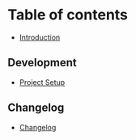 # Table of contents

* [Introduction](README.md)

## Development

* [Project Setup](docs/development/project-setup.md)

## Changelog

* [Changelog](docs/CHANGELOG.md) 

